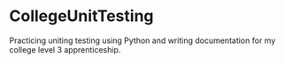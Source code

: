 # CollegeUnitTesting
Practicing uniting testing using Python and writing documentation for my college level 3 apprenticeship.
